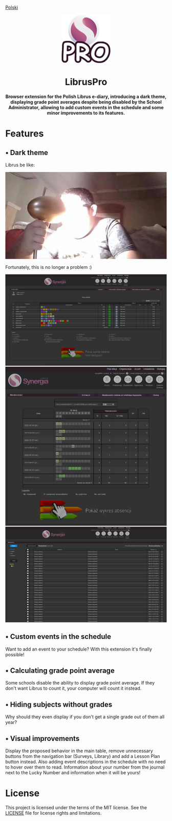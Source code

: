 [Polski](README_pl.md)
<p align="center">
  <a href="https://github.com/kasrow12/LibrusPro">
    <img src="img/icon.png" alt="Logo" width="30%" height="30%">
  </a>
  <h1 align="center">LibrusPro</h1>
  <h4 align="center">Browser extension for the Polish Librus e-diary, introducing a dark theme, displaying grade point averages despite being disabled by the School Administrator, allowing to add custom events in the schedule and some minor improvements to its features.</h4>
</p>


# Features

## • Dark theme
Librus be like:

![Light theme meme](docs/lightThemeMeme.jpg?raw=true)

Fortunately, this is no longer a problem :)

![Dark theme 1](docs/LibrusPro_home.png?raw=true)
![Dark theme 2](docs/LibrusPro_absence.png?raw=true)
![Dark theme 3](docs/LibrusPro_messages.png?raw=true)

## • Custom events in the schedule
Want to add an event to your schedule? With this extension it's finally possible!

## • Calculating grade point average
Some schools disable the ability to display grade point average. If they don't want Librus to count it, your computer will count it instead.

## • Hiding subjects without grades
Why should they even display if you don't get a single grade out of them all year?

## • Visual improvements
Display the proposed behavior in the main table, remove unnecessary buttons from the navigation bar (Surveys, Library) and add a&nbsp;Lesson Plan button instead. Also adding event descriptions in the schedule with no need to hover over them to read. Information about your number from the journal next to the Lucky Number and information when it will be yours!

# License
This project is licensed under the terms of the MIT license. See the [LICENSE](LICENSE.md) file for license rights and limitations.
